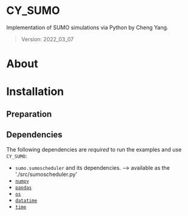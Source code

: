 # CY_SUMO
 Implementation of SUMO simulations via Python by Cheng Yang. 
 
 > Version: 2022_03_07

# About 

# Installation
## Preparation
## Dependencies
The following dependencies are *required* to run the examples and use `CY_SUMO`:
- `sumo.sumoscheduler` and its dependencies.  --> available as the './src/sumoscheduler.py'
- [`numpy`](https://numpy.org/doc/stable/user/index.html)
- [`pandas`](https://pandas.pydata.org/)
- [`os`](https://docs.python.org/3/library/os.html)
- [`datatime`](https://docs.python.org/3/library/datetime.html) 
- [`time`](https://docs.python.org/3/library/time.html) 
